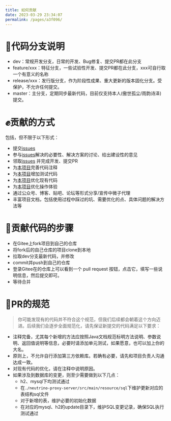 ```yaml
---
title: 如何贡献
date: 2023-03-29 23:34:07
permalink: /pages/a3f096/
---
```


# 🎋代码分支说明
- dev：常规开发分支，日常的开发、Bug修复、提交PR都在此分支
- feature/xxx：特征分支，一些试验性开发、提交PR都在此分支，xxx可自行取一个有意义的名称
- release/xxx：发行版分支，作为阶段性成果、重大更新的版本固化分支。受保护，不允许任何提交。
- master：主分支，定期同步最新代码，目前仅支持本人(傲世孤尘/雨韵诗泽)提交。

# ✊贡献的方式
包括，但不限于以下形式：
- 提交[issues](https://gitee.com/dromara/neutrino-proxy/issues)
- 参与[issues](https://gitee.com/dromara/neutrino-proxy/issues)解决的必要性、解决方案的讨论、给出建设性的意见
- 领取[issues](https://gitee.com/dromara/neutrino-proxy/issues) 并完成开发、提交PR
- 为[本项目](https://gitee.com/dromara/neutrino-proxy)完善代码注释
- 为[本项目](https://gitee.com/dromara/neutrino-proxy)增加测试代码
- 为[本项目](https://gitee.com/dromara/neutrino-proxy)优化现有代码
- 为[本项目](https://gitee.com/dromara/neutrino-proxy)优化操作体验
- 通过公众号、博客、贴吧、论坛等形式分享/宣传中微子代理
- 丰富项目文档，包括使用过程中踩过的坑、需要优化的点、具体问题的解决方法等

# 🧬贡献代码的步骤
- 在Gitee上fork项目到自己的仓库
- 将fork后的自己仓库的项目clone到本地
- 拉取dev分支最新代码，并修改
- commit并push到自己的仓库
- 登录Gitee在的仓库上可以看到一个 pull request 按钮，点击它，填写一些说明信息，然后提交即可。
- 等待合并

# 📐PR的规范
> 你可能发现有的代码并不符合这个规范，但我们后续都会朝着这个方向迈进。后续我们会逐步全面规范化，请先保证新提交的代码满足以下要求：

- 注释完备，尤其每个新增的方法应按照Java文档规范标明方法说明、参数说明、返回值说明等信息，必要时请添加单元测试，如果愿意，也可以加上你的大名。
- 原则上，不允许自行添加第三方依赖库。若确有必要，请先和项目负责人沟通达成一致。
- 对现有代码的优化，请在注释中说明原因。
- 如果涉及到数据库的变更，则至少需要做到以下几点：
    - h2、mysql下均测试通过
    - 在`./neutrino-proxy-server/src/main/resource/sql`下维护更新对应的表结构sql文件
    - 对于新增的表，维护必要的初始化数据
    - 在对应的mysql、h2的update目录下，维护SQL变更记录，确保SQL执行测试通过
